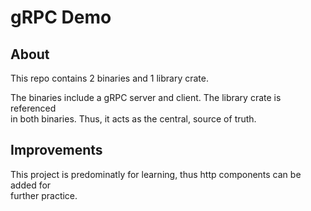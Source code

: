 # gRPC Demo

## About
This repo contains 2 binaries and 1 library crate.

The binaries include a gRPC server and client. The library crate is referenced \
in both binaries. Thus, it acts as the central, source of truth.


## Improvements
This project is predominatly for learning, thus http components can be added for \
further practice.
